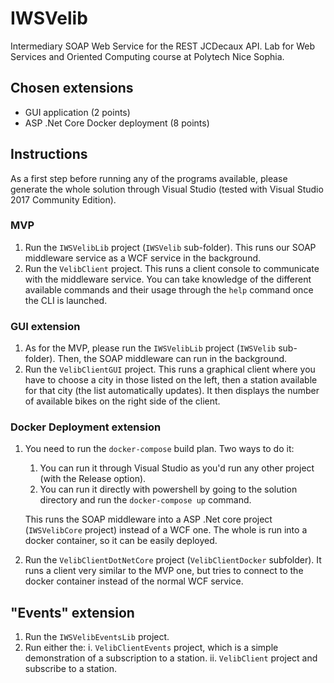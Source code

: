 # IWSVelib
Intermediary SOAP Web Service for the REST JCDecaux API. Lab for Web Services and Oriented Computing course at Polytech Nice Sophia.

## Chosen extensions
* GUI application (2 points)
* ASP .Net Core Docker deployment (8 points)

## Instructions

As a first step before running any of the programs available, please generate the whole solution through Visual Studio (tested with Visual Studio 2017 Community Edition).

### MVP

1. Run the `IWSVelibLib` project (`IWSVelib` sub-folder). This runs our SOAP middleware service as a WCF service in the background.
2. Run the `VelibClient` project. This runs a client console to communicate with the middleware service. You can take knowledge of the different available commands and their usage through the `help` command once the CLI is launched.

### GUI extension

1. As for the MVP, please run the `IWSVelibLib` project (`IWSVelib` sub-folder). Then, the SOAP middleware can run in the background.
2. Run the `VelibClientGUI` project. This runs a graphical client where you have to choose a city in those listed on the left, then a station available for that city (the list automatically updates). It then displays the number of available bikes on the right side of the client.

### Docker Deployment extension

1. You need to run the `docker-compose` build plan. Two ways to do it:
    1. You can run it through Visual Studio as you'd run any other project (with the Release option).
    2. You can run it directly with powershell by going to the solution directory and run the `docker-compose up` command.      
    
    This runs the SOAP middleware into a ASP .Net core project (`IWSVelibCore` project) instead of a WCF one. The whole is run into a docker container, so it can be easily deployed.
  
2. Run the `VelibClientDotNetCore` project (`VelibClientDocker` subfolder). It runs a client very similar to the MVP one, but tries to connect to the docker container instead of the normal WCF service.

## "Events" extension

1. Run the `IWSVelibEventsLib` project.
2. Run either the:
	i. `VelibClientEvents` project, which is a simple demonstration of a subscription to a station.
	ii. `VelibClient` project and subscribe to a station.